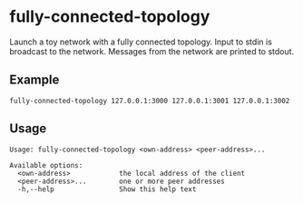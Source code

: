 # fully-connected-topology

Launch a toy network with a fully connected topology.
Input to stdin is broadcast to the network.
Messages from the network are printed to stdout.

## Example

```
fully-connected-topology 127.0.0.1:3000 127.0.0.1:3001 127.0.0.1:3002
```

## Usage

```
Usage: fully-connected-topology <own-address> <peer-address>...

Available options:
  <own-address>            the local address of the client
  <peer-address>...        one or more peer addresses
  -h,--help                Show this help text
```
